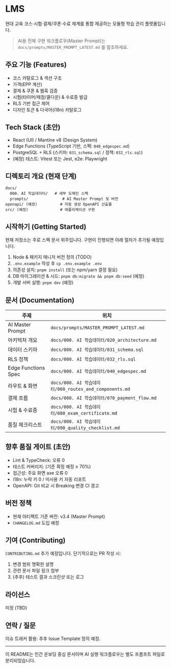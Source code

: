 <!-- Human-facing project README (AI Master Prompt moved to docs/prompts/) -->

# LMS

현대 교육 코스·시험·결제/쿠폰·수료 체계를 통합 제공하는 모듈형 학습 관리 플랫폼입니다.

> AI용 전체 구현 워크플로우(Master Prompt)는 `docs/prompts/MASTER_PROMPT_LATEST.md` 를 참조하세요.

## 주요 기능 (Features)
- 코스 카탈로그 & 섹션 구조
- 가격(EPP 계산)
- 결제 & 쿠폰 & 웹훅 검증
- 시험(타이머/채점/쿨다운) & 수료증 발급
- RLS 기반 접근 제어
- 디자인 토큰 & 다국어(i18n) 카탈로그

## Tech Stack (초안)
- React (UI) / Mantine v8 (Design System)
- Edge Functions (TypeScript 기반, 스펙: `040_edgespec.md`)
- PostgreSQL + RLS (스키마: `031_schema.sql` / 정책: `032_rls.sql`)
- (예정) 테스트: Vitest 또는 Jest, e2e: Playwright

## 디렉토리 개요 (현재 단계)
```
docs/
  000. AI 학습데이터/   # 세부 도메인 스펙
  prompts/               # AI Master Prompt 및 버전
openapi/ (예정)          # 자동 생성 OpenAPI 산출물
src/ (예정)              # 애플리케이션 구현
```

## 시작하기 (Getting Started)
현재 저장소는 주로 스펙 문서 위주입니다. 구현이 진행되면 아래 절차가 추가될 예정입니다.
1. Node & 패키지 매니저 버전 정의 (TODO)
2. `.env.example` 작성 후 `cp .env.example .env`
3. 의존성 설치: `pnpm install` (또는 npm/yarn 결정 필요)
4. DB 마이그레이션 & 시드: `pnpm db:migrate && pnpm db:seed` (예정)
5. 개발 서버 실행: `pnpm dev` (예정)

## 문서 (Documentation)
| 주제 | 위치 |
|------|------|
| AI Master Prompt | `docs/prompts/MASTER_PROMPT_LATEST.md` |
| 아키텍처 개요 | `docs/000. AI 학습데이터/020_architecture.md` |
| 데이터 스키마 | `docs/000. AI 학습데이터/031_schema.sql` |
| RLS 정책 | `docs/000. AI 학습데이터/032_rls.sql` |
| Edge Functions Spec | `docs/000. AI 학습데이터/040_edgespec.md` |
| 라우트 & 화면 | `docs/000. AI 학습데이터/060_routes_and_components.md` |
| 결제 흐름 | `docs/000. AI 학습데이터/070_payment_flow.md` |
| 시험 & 수료증 | `docs/000. AI 학습데이터/080_exam_certificate.md` |
| 품질 체크리스트 | `docs/000. AI 학습데이터/090_quality_checklist.md` |

## 향후 품질 게이트 (초안)
- Lint & TypeCheck: 오류 0
- 테스트 커버리지: (기준 확정 예정 ≥ 70%)
- 접근성: 주요 화면 axe 오류 0
- i18n: 누락 키 0 / 미사용 키 자동 리포트
- OpenAPI: Git 비교 시 Breaking 변경 CI 경고

## 버전 정책
- 현재 아티팩트 기준 버전: v3.4 (Master Prompt)
- `CHANGELOG.md` 도입 예정

## 기여 (Contributing)
`CONTRIBUTING.md` 추가 예정입니다. 단기적으로는 PR 작성 시:
1. 변경 범위 명확한 설명
2. 관련 문서 파일 링크 첨부
3. (추후) 테스트 결과 스크린샷 또는 로그

## 라이선스
미정 (TBD)

## 연락 / 질문
이슈 트래커 활용: 추후 Issue Template 정의 예정.

---
이 README는 인간 온보딩 중심 문서이며 AI 실행 워크플로우는 별도 프롬프트 파일로 분리되었습니다.
  